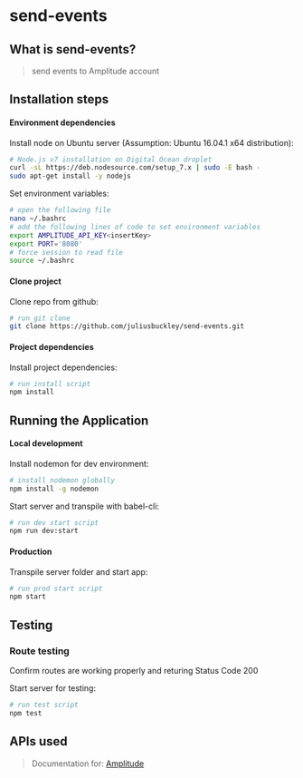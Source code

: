 # send-events

## What is send-events?
>send events to Amplitude account
## Installation steps

#### Environment dependencies
Install node on Ubuntu server (Assumption: Ubuntu 16.04.1 x64 distribution):
```sh
# Node.js v7 installation on Digital Ocean droplet
curl -sL https://deb.nodesource.com/setup_7.x | sudo -E bash -
sudo apt-get install -y nodejs
```

Set environment variables:
```sh
# open the following file
nano ~/.bashrc
# add the following lines of code to set environment variables
export AMPLITUDE_API_KEY<insertKey>
export PORT='8080'
# force session to read file
source ~/.bashrc
```

#### Clone project
Clone repo from github:
```sh
# run git clone
git clone https://github.com/juliusbuckley/send-events.git
```

#### Project dependencies

Install project dependencies:
```sh
# run install script
npm install
```

## Running the Application

#### Local development

Install nodemon for dev environment:
```sh
# install nodemon globally 
npm install -g nodemon
```

Start server and transpile with babel-cli:
```sh
# run dev start script
npm run dev:start
```
#### Production

Transpile server folder and start app: 
```sh
# run prod start script
npm start
```

## Testing

### Route testing

Confirm routes are working properly and returing Status Code 200

Start server for testing: 
```sh
# run test script
npm test
```

## APIs used
>Documentation for:
[Amplitude](hhttps://amplitude.zendesk.com/hc/en-us/articles/204771828 "Amplitude")